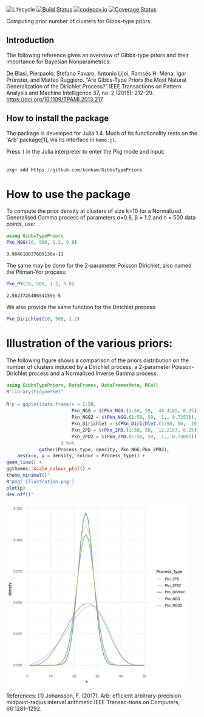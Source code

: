 ![Lifecycle](https://img.shields.io/badge/lifecycle-experimental-orange.svg)<!--
![Lifecycle](https://img.shields.io/badge/lifecycle-maturing-blue.svg)
![Lifecycle](https://img.shields.io/badge/lifecycle-stable-green.svg)
![Lifecycle](https://img.shields.io/badge/lifecycle-retired-orange.svg)
![Lifecycle](https://img.shields.io/badge/lifecycle-archived-red.svg)
![Lifecycle](https://img.shields.io/badge/lifecycle-dormant-blue.svg) -->
[![Build Status](https://travis-ci.org/konkam/GibbsTypePriors.svg?branch=master)](https://travis-ci.org/konkam/GibbsTypePriors)
[![codecov.io](http://codecov.io/github/konkam/GibbsTypePriors.jl/coverage.svg?branch=master)](http://codecov.io/github/konkam/GibbsTypePriors.jl?branch=master)
[![Coverage Status](https://coveralls.io/repos/github/konkam/GibbsTypePriors/badge.svg?branch=master)](https://coveralls.io/github/konkam/GibbsTypePriors?branch=master)
<!--
[![Documentation](https://img.shields.io/badge/docs-stable-blue.svg)](https://konkam.github.io/GibbsTypePriors.jl/stable)
[![Documentation](https://img.shields.io/badge/docs-master-blue.svg)](https://konkam.github.io/GibbsTypePriors.jl/dev)
-->

Computing prior number of clusters for Gibbs-type priors.

## Introduction


The following reference gives an overview of Gibbs-type priors and their importance for Bayesian Nonparametrics:

De Blasi, Pierpaolo, Stefano Favaro, Antonio Lijoi, Ramsés H. Mena, Igor Prünster, and Matteo Ruggiero. “Are Gibbs-Type Priors the Most Natural Generalization of the Dirichlet Process?” IEEE Transactions on Pattern Analysis and Machine Intelligence 37, no. 2 (2015): 212–29. https://doi.org/10.1109/TPAMI.2013.217.


## How to install the package

The package is developed for Julia 1.4. Much of its functionality rests on the 'Arb' package[1], via its interface in `Nemo.jl`.

Press `]` in the Julia interpreter to enter the Pkg mode and input:

````julia

pkg> add https://github.com/konkam/GibbsTypePriors
````




# How to use the package

To compute the prior density at clusters of size k=10 for a Normalized Generalised Gamma process of parameters σ=0.8, β = 1.2 and n = 500 data points, use:


````julia
using GibbsTypePriors
Pkn_NGG(10, 500, 1.2, 0.8)
````


````
8.984618037609138e-11
````





The same may be done for the 2-parameter Poisson Dirichlet, also named the Pitman-Yor process:

````julia
Pkn_PY(10, 500, 1.2, 0.8)
````


````
2.562372640654159e-5
````





We also provide the same function for the Dirichlet process:

  ```julia
  Pkn_Dirichlet(10, 500, 1.2)
  ```

# Illustration of the various priors:

The following figure shows a comparison of the priors distribution on the number of clusters induced by a Dirichlet process, a 2-parameter Poisson-Dirichlet process and a Normalised Inverse Gamma process.

````julia
using GibbsTypePriors, DataFrames, DataFramesMeta, RCall
R"library(tidyverse)"

R"p = ggplot(data.frame(x = 1:50,
                        Pkn_NGG = $(Pkn_NGG.(1:50, 50,  48.4185, 0.25)),
                        Pkn_NGG2 = $(Pkn_NGG.(1:50, 50,  1., 0.7353)),
                        Pkn_Dirichlet = $(Pkn_Dirichlet.(1:50, 50,  19.233)),
                        Pkn_2PD = $(Pkn_2PD.(1:50, 50,  12.2157, 0.25)),
                        Pkn_2PD2 = $(Pkn_2PD.(1:50, 50,  1., 0.73001))
                    ) %>%
            gather(Process_type, density, Pkn_NGG:Pkn_2PD2),
    aes(x=x, y = density, colour = Process_type)) +
geom_line() +
ggthemes::scale_colour_ptol() +
theme_minimal()"
R"png('Illustration.png')
plot(p)
dev.off()"
````




 ![](Illustration.png)

References:
[1] Johansson, F. (2017).  Arb:  efficient arbitrary-precision midpoint-radius interval arithmetic.IEEE Transac-tions on Computers, 66:1281–1292.
